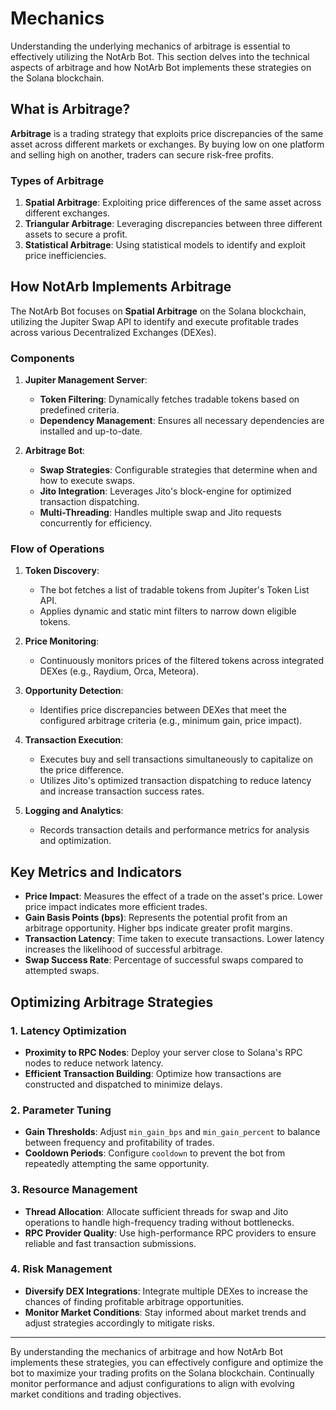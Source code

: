 # Mechanics

Understanding the underlying mechanics of arbitrage is essential to effectively utilizing the NotArb Bot. This section delves into the technical aspects of arbitrage and how NotArb Bot implements these strategies on the Solana blockchain.

## What is Arbitrage?

**Arbitrage** is a trading strategy that exploits price discrepancies of the same asset across different markets or exchanges. By buying low on one platform and selling high on another, traders can secure risk-free profits.

### Types of Arbitrage

1. **Spatial Arbitrage**: Exploiting price differences of the same asset across different exchanges.
2. **Triangular Arbitrage**: Leveraging discrepancies between three different assets to secure a profit.
3. **Statistical Arbitrage**: Using statistical models to identify and exploit price inefficiencies.

## How NotArb Implements Arbitrage

The NotArb Bot focuses on **Spatial Arbitrage** on the Solana blockchain, utilizing the Jupiter Swap API to identify and execute profitable trades across various Decentralized Exchanges (DEXes).

### Components

1. **Jupiter Management Server**:
    - **Token Filtering**: Dynamically fetches tradable tokens based on predefined criteria.
    - **Dependency Management**: Ensures all necessary dependencies are installed and up-to-date.

2. **Arbitrage Bot**:
    - **Swap Strategies**: Configurable strategies that determine when and how to execute swaps.
    - **Jito Integration**: Leverages Jito's block-engine for optimized transaction dispatching.
    - **Multi-Threading**: Handles multiple swap and Jito requests concurrently for efficiency.

### Flow of Operations

1. **Token Discovery**:
    - The bot fetches a list of tradable tokens from Jupiter's Token List API.
    - Applies dynamic and static mint filters to narrow down eligible tokens.

2. **Price Monitoring**:
    - Continuously monitors prices of the filtered tokens across integrated DEXes (e.g., Raydium, Orca, Meteora).

3. **Opportunity Detection**:
    - Identifies price discrepancies between DEXes that meet the configured arbitrage criteria (e.g., minimum gain, price impact).

4. **Transaction Execution**:
    - Executes buy and sell transactions simultaneously to capitalize on the price difference.
    - Utilizes Jito's optimized transaction dispatching to reduce latency and increase transaction success rates.

5. **Logging and Analytics**:
    - Records transaction details and performance metrics for analysis and optimization.

## Key Metrics and Indicators

- **Price Impact**: Measures the effect of a trade on the asset's price. Lower price impact indicates more efficient trades.
- **Gain Basis Points (bps)**: Represents the potential profit from an arbitrage opportunity. Higher bps indicate greater profit margins.
- **Transaction Latency**: Time taken to execute transactions. Lower latency increases the likelihood of successful arbitrage.
- **Swap Success Rate**: Percentage of successful swaps compared to attempted swaps.

## Optimizing Arbitrage Strategies

### 1. **Latency Optimization**

- **Proximity to RPC Nodes**: Deploy your server close to Solana's RPC nodes to reduce network latency.
- **Efficient Transaction Building**: Optimize how transactions are constructed and dispatched to minimize delays.

### 2. **Parameter Tuning**

- **Gain Thresholds**: Adjust `min_gain_bps` and `min_gain_percent` to balance between frequency and profitability of trades.
- **Cooldown Periods**: Configure `cooldown` to prevent the bot from repeatedly attempting the same opportunity.

### 3. **Resource Management**

- **Thread Allocation**: Allocate sufficient threads for swap and Jito operations to handle high-frequency trading without bottlenecks.
- **RPC Provider Quality**: Use high-performance RPC providers to ensure reliable and fast transaction submissions.

### 4. **Risk Management**

- **Diversify DEX Integrations**: Integrate multiple DEXes to increase the chances of finding profitable arbitrage opportunities.
- **Monitor Market Conditions**: Stay informed about market trends and adjust strategies accordingly to mitigate risks.


---

By understanding the mechanics of arbitrage and how NotArb Bot implements these strategies, you can effectively configure and optimize the bot to maximize your trading profits on the Solana blockchain. Continually monitor performance and adjust configurations to align with evolving market conditions and trading objectives.
